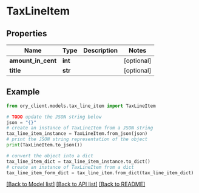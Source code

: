 # TaxLineItem


## Properties

Name | Type | Description | Notes
------------ | ------------- | ------------- | -------------
**amount_in_cent** | **int** |  | [optional] 
**title** | **str** |  | [optional] 

## Example

```python
from ory_client.models.tax_line_item import TaxLineItem

# TODO update the JSON string below
json = "{}"
# create an instance of TaxLineItem from a JSON string
tax_line_item_instance = TaxLineItem.from_json(json)
# print the JSON string representation of the object
print(TaxLineItem.to_json())

# convert the object into a dict
tax_line_item_dict = tax_line_item_instance.to_dict()
# create an instance of TaxLineItem from a dict
tax_line_item_form_dict = tax_line_item.from_dict(tax_line_item_dict)
```
[[Back to Model list]](../README.md#documentation-for-models) [[Back to API list]](../README.md#documentation-for-api-endpoints) [[Back to README]](../README.md)


